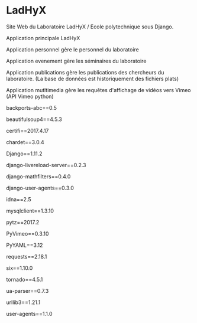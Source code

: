 # LadHyX

Site Web du Laboratoire LadHyX / Ecole polytechnique sous Django.

Application principale LadHyX

Application personnel gère le personnel du laboratoire

Application evenement gère les séminaires du laboratoire

Application publications gère les publications des chercheurs du laboratoire. (La base de données est historiquement des
fichiers plats)

Application mutltimedia gère les requêtes d'affichage de vidéos vers Vimeo (API Vimeo python)

backports-abc==0.5

beautifulsoup4==4.5.3

certifi==2017.4.17

chardet==3.0.4

Django==1.11.2

django-livereload-server==0.2.3

django-mathfilters==0.4.0

django-user-agents==0.3.0

idna==2.5

mysqlclient==1.3.10

pytz==2017.2

PyVimeo==0.3.10

PyYAML==3.12

requests==2.18.1

six==1.10.0

tornado==4.5.1

ua-parser==0.7.3

urllib3==1.21.1

user-agents==1.1.0
